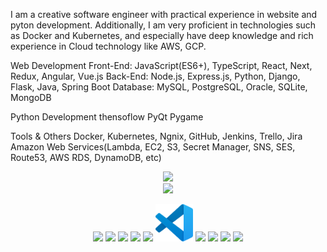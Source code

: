 I am a creative software engineer with practical experience in website and pyton development.
Additionally, I am very proficient in technologies such as Docker and Kubernetes, and especially have deep knowledge and rich experience in Cloud technology like AWS, GCP.

Web Development
Front-End: JavaScript(ES6+), TypeScript, React, Next, Redux, Angular, Vue.js
Back-End: Node.js, Express.js, Python, Django, Flask, Java, Spring Boot
Database: MySQL, PostgreSQL, Oracle, SQLite, MongoDB

Python Development
thensoflow
PyQt
Pygame

Tools & Others
Docker, Kubernetes, Ngnix, GitHub, Jenkins, Trello, Jira
Amazon Web Services(Lambda, EC2, S3, Secret Manager, SNS, SES, Route53, AWS RDS, DynamoDB, etc)
<div align="center" dir="auto">
<a target="_blank" rel="noopener noreferrer nofollow" href="https://camo.githubusercontent.com/6bad2f2d3b9ace6ef9e4ea2245345ec3f3c8f598768125b05c2ae91947fc19b8/68747470733a2f2f6769746875622d70726f66696c652d74726f7068792e76657263656c2e6170702f3f757365726e616d653d7472696e6962267468656d653d6d6174726978266e6f2d62673d74727565266e6f2d6672616d653d7472756526726f773d3126636f6c756d6e3d34267469746c653d5265706f7369746f726965732c4973737565732c4f7267616e697a6174696f6e732c5374617273"><img src="https://camo.githubusercontent.com/6bad2f2d3b9ace6ef9e4ea2245345ec3f3c8f598768125b05c2ae91947fc19b8/68747470733a2f2f6769746875622d70726f66696c652d74726f7068792e76657263656c2e6170702f3f757365726e616d653d7472696e6962267468656d653d6d6174726978266e6f2d62673d74727565266e6f2d6672616d653d7472756526726f773d3126636f6c756d6e3d34267469746c653d5265706f7369746f726965732c4973737565732c4f7267616e697a6174696f6e732c5374617273" data-canonical-src="https://github-profile-trophy.vercel.app/?username=trinib&amp;theme=matrix&amp;no-bg=true&amp;no-frame=true&amp;row=1&amp;column=4&amp;title=Repositories,Issues,Organizations,Stars" style="max-width: 100%;"></a>
 </div>
 <div align="center" dir="auto">
<a target="_blank" rel="noopener noreferrer nofollow" href="https://camo.githubusercontent.com/6bad2f2d3b9ace6ef9e4ea2245345ec3f3c8f598768125b05c2ae91947fc19b8/68747470733a2f2f6769746875622d70726f66696c652d74726f7068792e76657263656c2e6170702f3f757365726e616d653d7472696e6962267468656d653d6d6174726978266e6f2d62673d74727565266e6f2d6672616d653d7472756526726f773d3126636f6c756d6e3d34267469746c653d5265706f7369746f726965732c4973737565732c4f7267616e697a6174696f6e732c5374617273"><img src="https://camo.githubusercontent.com/6bad2f2d3b9ace6ef9e4ea2245345ec3f3c8f598768125b05c2ae91947fc19b8/68747470733a2f2f6769746875622d70726f66696c652d74726f7068792e76657263656c2e6170702f3f757365726e616d653d7472696e6962267468656d653d6d6174726978266e6f2d62673d74727565266e6f2d6672616d653d7472756526726f773d3126636f6c756d6e3d34267469746c653d5265706f7369746f726965732c4973737565732c4f7267616e697a6174696f6e732c5374617273" data-canonical-src="https://github-profile-trophy.vercel.app/?username=trinib&amp;theme=matrix&amp;no-bg=true&amp;no-frame=true&amp;row=1&amp;column=4&amp;title=Repositories,Issues,Organizations,Stars" style="max-width: 100%;"></a>
 </div>
 <p align="center" dir="auto">
<a target="_blank" rel="noopener noreferrer nofollow" href="https://camo.githubusercontent.com/a682e207ce9939518c8617c6340b1bf8b1769b30a9f1b45d27d67fd64af1d0f2/68747470733a2f2f7777772e766563746f726c6f676f2e7a6f6e652f6c6f676f732f666c7574746572696f2f666c7574746572696f2d69636f6e2e737667"><img src="https://camo.githubusercontent.com/a682e207ce9939518c8617c6340b1bf8b1769b30a9f1b45d27d67fd64af1d0f2/68747470733a2f2f7777772e766563746f726c6f676f2e7a6f6e652f6c6f676f732f666c7574746572696f2f666c7574746572696f2d69636f6e2e737667" width="60" data-canonical-src="https://www.vectorlogo.zone/logos/flutterio/flutterio-icon.svg" style="max-width: 100%;"></a>
<a target="_blank" rel="noopener noreferrer nofollow" href="https://camo.githubusercontent.com/ef66a66ac38365ab905d29a914e9c0c815d21811f9af5090024d4f868c0f1307/68747470733a2f2f7777772e766563746f726c6f676f2e7a6f6e652f6c6f676f732f707974686f6e2f707974686f6e2d69636f6e2e737667"><img src="https://camo.githubusercontent.com/ef66a66ac38365ab905d29a914e9c0c815d21811f9af5090024d4f868c0f1307/68747470733a2f2f7777772e766563746f726c6f676f2e7a6f6e652f6c6f676f732f707974686f6e2f707974686f6e2d69636f6e2e737667" width="60" data-canonical-src="https://www.vectorlogo.zone/logos/python/python-icon.svg" style="max-width: 100%;"></a>
<a target="_blank" rel="noopener noreferrer nofollow" href="https://camo.githubusercontent.com/3e5344a2965e786497ceb575ad67d2c64d412bb9683da05791edf424a0e40734/68747470733a2f2f7777772e766563746f726c6f676f2e7a6f6e652f6c6f676f732f66697265626173652f66697265626173652d69636f6e2e737667"><img src="https://camo.githubusercontent.com/3e5344a2965e786497ceb575ad67d2c64d412bb9683da05791edf424a0e40734/68747470733a2f2f7777772e766563746f726c6f676f2e7a6f6e652f6c6f676f732f66697265626173652f66697265626173652d69636f6e2e737667" width="60" data-canonical-src="https://www.vectorlogo.zone/logos/firebase/firebase-icon.svg" style="max-width: 100%;"></a>
<a target="_blank" rel="noopener noreferrer nofollow" href="https://camo.githubusercontent.com/ed1f17e5df73529a8d49749c0150014f940ff01d645e0c77103f11b3aad63b00/68747470733a2f2f7777772e766563746f726c6f676f2e7a6f6e652f6c6f676f732f646172746c616e672f646172746c616e672d69636f6e2e737667"><img src="https://camo.githubusercontent.com/ed1f17e5df73529a8d49749c0150014f940ff01d645e0c77103f11b3aad63b00/68747470733a2f2f7777772e766563746f726c6f676f2e7a6f6e652f6c6f676f732f646172746c616e672f646172746c616e672d69636f6e2e737667" width="60" data-canonical-src="https://www.vectorlogo.zone/logos/dartlang/dartlang-icon.svg" style="max-width: 100%;"></a>
<a target="_blank" rel="noopener noreferrer nofollow" href="https://camo.githubusercontent.com/c871fd4057a513e8b64c7dd87eaa844a994f6569bcca6dbb058906289be588aa/68747470733a2f2f7777772e766563746f726c6f676f2e7a6f6e652f6c6f676f732f61646f62655f696c6c7573747261746f722f61646f62655f696c6c7573747261746f722d69636f6e2e737667"><img src="https://camo.githubusercontent.com/c871fd4057a513e8b64c7dd87eaa844a994f6569bcca6dbb058906289be588aa/68747470733a2f2f7777772e766563746f726c6f676f2e7a6f6e652f6c6f676f732f61646f62655f696c6c7573747261746f722f61646f62655f696c6c7573747261746f722d69636f6e2e737667" width="60" data-canonical-src="https://www.vectorlogo.zone/logos/adobe_illustrator/adobe_illustrator-icon.svg" style="max-width: 100%;"></a>
<a target="_blank" rel="noopener noreferrer nofollow" href="https://raw.githubusercontent.com/github/explore/80688e429a7d4ef2fca1e82350fe8e3517d3494d/topics/visual-studio-code/visual-studio-code.png"><img src="https://raw.githubusercontent.com/github/explore/80688e429a7d4ef2fca1e82350fe8e3517d3494d/topics/visual-studio-code/visual-studio-code.png" width="60" style="max-width: 100%;"></a>
<a target="_blank" rel="noopener noreferrer nofollow" href="https://camo.githubusercontent.com/90f5dfd4950d6600b5f6d969b760a35f771f68de4115cec0acb426f446e7bb21/68747470733a2f2f7777772e766563746f726c6f676f2e7a6f6e652f6c6f676f732f6c696e75782f6c696e75782d69636f6e2e737667"><img src="https://camo.githubusercontent.com/90f5dfd4950d6600b5f6d969b760a35f771f68de4115cec0acb426f446e7bb21/68747470733a2f2f7777772e766563746f726c6f676f2e7a6f6e652f6c6f676f732f6c696e75782f6c696e75782d69636f6e2e737667" width="60" data-canonical-src="https://www.vectorlogo.zone/logos/linux/linux-icon.svg" style="max-width: 100%;"></a>
<a target="_blank" rel="noopener noreferrer nofollow" href="https://camo.githubusercontent.com/34c56823c2680b0146852553efb9a00952a975fd6f227e877738c0b8bdde56ff/68747470733a2f2f7777772e766563746f726c6f676f2e7a6f6e652f6c6f676f732f616e64726f69642f616e64726f69642d69636f6e2e737667"><img src="https://camo.githubusercontent.com/34c56823c2680b0146852553efb9a00952a975fd6f227e877738c0b8bdde56ff/68747470733a2f2f7777772e766563746f726c6f676f2e7a6f6e652f6c6f676f732f616e64726f69642f616e64726f69642d69636f6e2e737667" width="60" data-canonical-src="https://www.vectorlogo.zone/logos/android/android-icon.svg" style="max-width: 100%;"></a>
<a target="_blank" rel="noopener noreferrer nofollow" href="https://camo.githubusercontent.com/b60ffde43d87e34521a303d6b5a46be47a12cec42a69644f9e48262659f55b79/68747470733a2f2f7777772e766563746f726c6f676f2e7a6f6e652f6c6f676f732f6d6963726f736f66742f6d6963726f736f66742d69636f6e2e737667"><img src="https://camo.githubusercontent.com/b60ffde43d87e34521a303d6b5a46be47a12cec42a69644f9e48262659f55b79/68747470733a2f2f7777772e766563746f726c6f676f2e7a6f6e652f6c6f676f732f6d6963726f736f66742f6d6963726f736f66742d69636f6e2e737667" width="60" data-canonical-src="https://www.vectorlogo.zone/logos/microsoft/microsoft-icon.svg" style="max-width: 100%;"></a>
<a target="_blank" rel="noopener noreferrer nofollow" href="https://camo.githubusercontent.com/a5b62322231095ed970998e6463a9c862a0bb36f724bfa315b818dcb6a54d9af/68747470733a2f2f7777772e766563746f726c6f676f2e7a6f6e652f6c6f676f732f6769746875622f6769746875622d69636f6e2e737667"><img src="https://camo.githubusercontent.com/a5b62322231095ed970998e6463a9c862a0bb36f724bfa315b818dcb6a54d9af/68747470733a2f2f7777772e766563746f726c6f676f2e7a6f6e652f6c6f676f732f6769746875622f6769746875622d69636f6e2e737667" width="60" data-canonical-src="https://www.vectorlogo.zone/logos/github/github-icon.svg" style="max-width: 100%;"></a>
</p>

